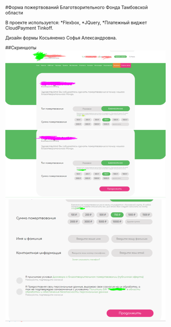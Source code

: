 #Форма пожертвований Благотворительного Фонда Тамбовской области

В проекте используется:
*Flexbox,
*JQuery,
*Платежный виджет CloudPayment Tinkoff.

Дизайн формы Косьяненко Софья Александровна.

##Скриншоты
![alt Скриншот 1](screenshots\Screenshot_18.png)
![alt Скриншот 2](screenshots\Screenshot_19.png)
![alt Скриншот 3](screenshots\Screenshot_20.png)
